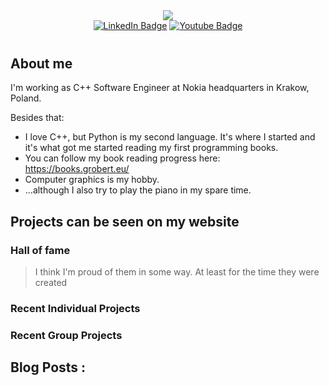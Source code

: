 <div id="header" style="margin-bottom: 40px" align="center">
<img src="img/banner.gif"/>
<div id="badges">
  <a href="https://www.linkedin.com/in/dawidgrobert"><img src="https://img.shields.io/badge/LinkedIn-blue?style=for-the-badge&logo=linkedin&logoColor=white" alt="LinkedIn Badge"/></a>
  <a href="https://www.youtube.com/channel/UC9SYlUs82WIslwklznlg1mw"><img src="https://img.shields.io/badge/YouTube-red?style=for-the-badge&logo=youtube&logoColor=white" alt="Youtube Badge"/></a>
</div>
</div>

## About me
I'm working as C++ Software Engineer at Nokia headquarters in Krakow, Poland.

Besides that:
- I love C++, but Python is my second language. It's where I started and it's what got me started reading my first programming books.
- You can follow my book reading progress here: https://books.grobert.eu/
- Computer graphics is my hobby.
- ...although I also try to play the piano in my spare time.

## Projects can be seen on my website
### Hall of fame
> I think I'm proud of them in some way. At least for the time they were created
<!-- HALL-OF-FAME-LIST:START -->
<!-- HALL-OF-FAME-LIST:END -->

### Recent Individual Projects
<!-- RECENT-INDIVIDUAL-PROJECTS-LIST:START -->
<!-- RECENT-INDIVIDUAL-PROJECTS-LIST:END -->

### Recent Group Projects
<!-- RECENT-GROUP-PROJECTS-LIST:START -->
<!-- RECENT-GROUP-PROJECTS-LIST:END -->

## Blog Posts :
<!-- BLOG-POST-LIST:START -->
<!-- BLOG-POST-LIST:END -->